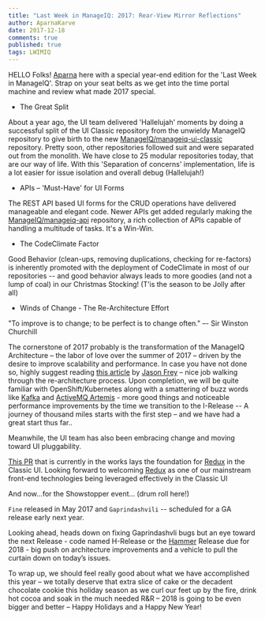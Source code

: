 ```yaml
---
title: "Last Week in ManageIQ: 2017: Rear-View Mirror Reflections"
author: AparnaKarve
date: 2017-12-18
comments: true
published: true
tags: LWIMIQ
---
```


HELLO Folks! [Aparna](https://github.com/AparnaKarve) here with a special year-end edition for the 'Last Week in ManageIQ'.  Strap on your seat belts as we get into the time portal machine and review what made 2017 special.


- The Great Split

About a year ago, the UI team delivered 'Hallelujah' moments  by doing a successful split of the UI Classic repository from the unwieldy ManageIQ repository to give birth to the new [ManageIQ/manageiq-ui-classic](https://github.com/ManageIQ/manageiq-ui-classic) repository. Pretty soon, other repositories followed suit and were separated out from the monolith. We have close to 25 modular repositories today, that are our way of life. With this 'Separation of concerns' implementation, life is a lot easier for issue isolation and overall debug (Hallelujah!)


- APIs – 'Must-Have' for UI Forms  

The REST API based UI forms for the CRUD operations have delivered manageable and elegant code. 
Newer APIs get added regularly making the [ManageIQ/manageiq-api](https://github.com/ManageIQ/manageiq-api) repository, a rich collection of APIs capable of handling a multitude of tasks. It's a Win-Win.


- The CodeClimate Factor

Good Behavior (clean-ups, removing duplications, checking for re-factors) is inherently promoted with the deployment of CodeClimate in most of our repositories -- and good behavior always leads to more goodies (and not a lump of coal) in our Christmas Stocking!  (T’is the season to be Jolly after all)


- Winds of Change - The Re-Architecture Effort 

"To improve is to change; to be perfect is to change often." –- Sir Winston Churchill

The cornerstone of 2017 probably is the transformation of the ManageIQ Architecture – the labor of love over the summer of 2017 – driven by the desire to improve scalability and performance. In case you have not done so, highly suggest reading [this article](http://manageiq.org/blog/2017/10/h-release-rearchitecture/) by [Jason Frey](https://github.com/Fryguy) – nice job walking through the re-architecture process. Upon completion, we will be quite familiar with OpenShift/Kubernetes along with a smattering of buzz words like [Kafka](https://kafka.apache.org/) and [ActiveMQ Artemis](https://activemq.apache.org/artemis/) - more good things and noticeable performance improvements by the time we transition to the I-Release -- A journey of thousand miles starts with the first step – and we have had a great start thus far..

Meanwhile, the UI team has also been embracing change and moving toward UI pluggability.  

[This PR](https://github.com/ManageIQ/manageiq-ui-classic/pull/2504) that is currently in the works lays the foundation for [Redux](https://redux.js.org/) in the Classic UI.  Looking forward to welcoming [Redux](https://redux.js.org/) as one of our mainstream front-end technologies being leveraged effectively in the Classic UI


And now...for the Showstopper event... (drum roll here!) 

`Fine` released in May 2017 and `Gaprindashvili` -- scheduled for a GA release early next year.



Looking ahead, heads down on fixing Gaprindashvli bugs but an eye toward the next Release - code named H-Release or the [Hammer](https://en.wikipedia.org/wiki/Jon_Ludvig_Hammer) Release due for 2018 -  big push on architecture improvements and a vehicle to pull the curtain down on today’s issues.


To wrap up, we should feel really good about what we have accomplished this year – we totally deserve that extra slice of cake or the decadent chocolate cookie this holiday season as we curl our feet up by the fire, drink hot cocoa and soak in the much needed R&R – 2018 is going to be even bigger and better – Happy Holidays and a Happy New Year!


